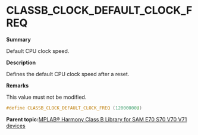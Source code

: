# CLASSB\_CLOCK\_DEFAULT\_CLOCK\_FREQ

**Summary**

Default CPU clock speed.

**Description**

Defines the default CPU clock speed after a reset.

**Remarks**

This value must not be modified.

```c
#define CLASSB_CLOCK_DEFAULT_CLOCK_FREQ (12000000U)
```

**Parent topic:**[MPLAB® Harmony Class B Library for SAM E70 S70 V70 V71 devices](GUID-85C09776-46F4-43A4-9FA5-26997226A3EA.md)

